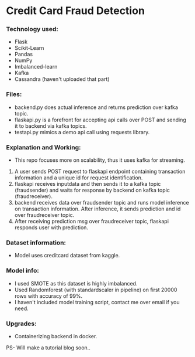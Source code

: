 # Credit Card Fraud Detection

### Technology used:
- Flask
- Scikit-Learn
- Pandas
- NumPy
- Imbalanced-learn
- Kafka
- Cassandra (haven't uploaded that part)

### Files:
- backend.py does actual inference and returns prediction over kafka topic.
- flaskapi.py is a forefront for accepting api calls over POST and sending it to backend via kafka topics.
- testapi.py mimics a demo api call using requests library.

### Explanation and Working:
- This repo focuses more on scalability, thus it uses kafka for streaming.
1. A user sends POST request to flaskapi endpoint containing transaction information and a unique id for request identification.
2. flaskapi receives inputdata and then sends it to a kafka topic (fraudsender) and waits for response by backend on kafka topic (fraudreceiver).
3. backend receives data over fraudsender topic and runs model inference on transaction information. After inference, it sends prediction and id over fraudreceiver topic.
4. After receiving prediction msg over fraudreceiver topic, flaskapi responds user with prediction.

### Dataset information:
- Model uses creditcard dataset from kaggle.

### Model info:
- I used SMOTE as this dataset is highly imbalanced.
- Used Randomforest (with standardscaler in pipeline) on first 20000 rows with accuracy of 99%.
- I haven't included model training script, contact me over email if you need.

### Upgrades:
- Containerizing backend in docker.

PS- Will make a tutorial blog soon..